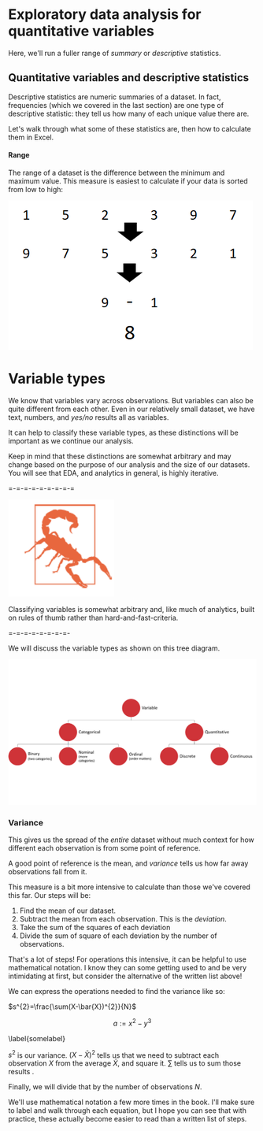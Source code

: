 # Exploratory data analysis for quantitative variables

Here, we'll run a fuller range of *summary* or *descriptive* statistics.  

## Quantitative variables and descriptive statistics

Descriptive statistics are numeric summaries of a dataset. In fact, frequencies (which we covered in the last section) are one type of descriptive statistic: they tell us how many of each unique value there are. 

Let's walk through what some of these statistics are, then how to calculate them in Excel. 

#### Range

The range of a dataset is the difference between the minimum and maximum value. This measure is easiest to calculate if your data is sorted from low to high: 


![Calculating range](calculate-range.png)

# Variable types

We know that variables vary across observations. But variables can also be quite different from each other. Even in our relatively small dataset, we have text, numbers, and *yes/no* results all as variables.

It can help to classify these variable types, as these distinctions will be important as we continue our analysis. 

Keep in mind that these distinctions are somewhat arbitrary and may change based on the purpose of our analysis and the size of our datasets. You will see that EDA, and analytics in general, is highly iterative. 


=-=-=-=-=-=-=-=-=

![Careful](warning-caution.png)


Classifying variables is somewhat arbitrary and, like much of analytics, built on rules of thumb rather than hard-and-fast-criteria.  


=-=-=-=-=-=-=-=-

We will discuss the variable types as shown on this tree diagram. 



![Types of variables](variable-types.png)

### Variance

This gives us the spread of the *entire* dataset without much context for how different each observation is from some point of reference.

A good point of reference is the mean, and *variance* tells us how far away observations fall from it. 

This measure is a bit more intensive to calculate than those we've covered this far. Our steps will be:

1. Find the mean of our dataset.
2. Subtract the mean from each observation. This is the *deviation*.
3. Take the sum of the squares of each deviation 
4. Divide the sum of square of each deviation by the number of observations.


That's a lot of steps! For operations this intensive, it can be helpful to use mathematical notation. I know they can some getting used to and be very intimidating at first, but consider the alternative of the written list above!

We can express the operations needed to find the variance like so: 

$s^{2}=\frac{\sum(X-\bar{X})^{2}}{N}$

$$ a := x^2-y^3 \tag{*}\label{*} $$


\label{somelabel}

$s^{2}$ is our variance. $(X-\bar{X})^{2}$ tells us that we need to subtract each observation $X$ from the average $\bar{X}$, and square it. ${\sum}$ tells us to sum those results . 

Finally, we will divide that by the number of observations ${N}$.

We'll use mathematical notation a few more times in the book. I'll make sure to label and walk through each equation, but I hope you can see that with practice, these actually become easier to read than a written list of steps. 


<!--stackedit_data:
eyJoaXN0b3J5IjpbLTQ3MTg3OTg2MiwtNDM2NDcxNzM1XX0=
-->